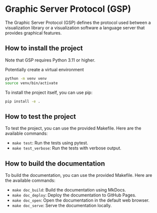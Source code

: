 
# Graphic Server Protocol (GSP)

The Graphic Server Protocol (GSP) defines the protocol used between a visualization library or a visualization software a language server that provides graphical features.

## How to install the project

Note that GSP requires Python 3.11 or higher.

Potentially create a virtual environment

```bash
python -m venv venv
source venv/bin/activate
```

To install the project itself, you can use pip:

```bash
pip install -e .
```

## How to test the project

To test the project, you can use the provided Makefile. Here are the available commands:

- `make test`: Run the tests using pytest.
- `make test_verbose`: Run the tests with verbose output.

## How to build the documentation

To build the documentation, you can use the provided Makefile. Here are the available commands:

- `make doc_build`: Build the documentation using MkDocs.
- `make doc_deploy`: Deploy the documentation to GitHub Pages.
- `make doc_open`: Open the documentation in the default web browser.
- `make doc_serve`: Serve the documentation locally.